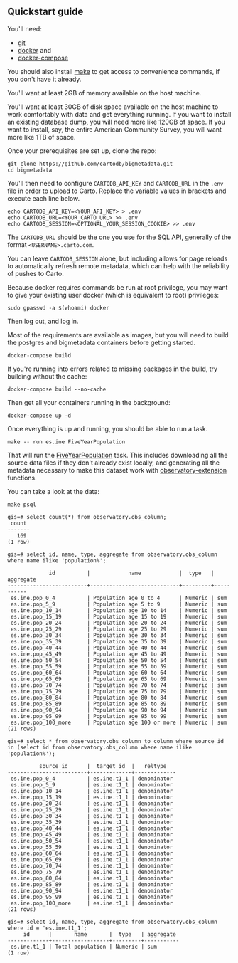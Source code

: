 ## Quickstart guide

You'll need:

* [git](https://git-scm.com/)
* [docker](https://www.docker.com/) and
* [docker-compose](https://docs.docker.com/compose/)

You should also install [make](https://www.gnu.org/software/make/) to
get access to convenience commands, if you don't have it already.

You'll want at least 2GB of memory available on the host machine.

You'll want at least 30GB of disk space available on the host machine to work
comfortably with data and get everything running.  If you want to install
an existing database dump, you will need more like 120GB of space.  If you want
to install, say, the entire American Community Survey, you will want more like
1TB of space.

Once your prerequisites are set up, clone the repo:

    git clone https://github.com/cartodb/bigmetadata.git
    cd bigmetadata

You'll then need to configure `CARTODB_API_KEY` and `CARTODB_URL` in the
`.env` file in order to upload to Carto.  Replace the variable values in
brackets and execute each line below.

    echo CARTODB_API_KEY=<YOUR_API_KEY> > .env
    echo CARTODB_URL=<YOUR_CARTO_URL> >> .env
    echo CARTODB_SESSION=<OPTIONAL_YOUR_SESSION_COOKIE> >> .env

The `CARTODB_URL` should be the one you use for the SQL API, generally of the
format `<USERNAME>.carto.com`.

You can leave `CARTODB_SESSION` alone, but including allows for page reloads
to automatically refresh remote metadata, which can help with the reliability
of pushes to Carto.

Because docker requires commands be run at root privilege, you may want to give
your existing user docker (which is equivalent to root) privileges:

    sudo gpasswd -a $(whoami) docker

Then log out, and log in.

Most of the requirements are available as images, but you will need
to build the postgres and bigmetadata containers before getting started.

    docker-compose build

If you're running into errors related to missing packages in the build, try
building without the cache:

    docker-compose build --no-cache

Then get all your containers running in the background:

    docker-compose up -d

Once everything is up and running, you should be able to run a task.

    make -- run es.ine FiveYearPopulation

That will run the
[FiveYearPopulation](https://github.com/CartoDB/bigmetadata/blob/master/tasks/es/ine.py#L1857)
task.  This includes downloading all the source data files if they don't
already exist locally, and generating all the metadata necessary to make this
dataset work with
[observatory-extension](https://github.com/CartoDB/observatory-extension)
functions.

You can take a look at the data:

    make psql

    gis=# select count(*) from observatory.obs_column;
     count
    -------
       169
    (1 row)

    gis=# select id, name, type, aggregate from observatory.obs_column where name ilike 'population%';

                 id          |            name            |  type   | aggregate
    -------------------------+----------------------------+---------+-----------
     es.ine.pop_0_4          | Population age 0 to 4      | Numeric | sum
     es.ine.pop_5_9          | Population age 5 to 9      | Numeric | sum
     es.ine.pop_10_14        | Population age 10 to 14    | Numeric | sum
     es.ine.pop_15_19        | Population age 15 to 19    | Numeric | sum
     es.ine.pop_20_24        | Population age 20 to 24    | Numeric | sum
     es.ine.pop_25_29        | Population age 25 to 29    | Numeric | sum
     es.ine.pop_30_34        | Population age 30 to 34    | Numeric | sum
     es.ine.pop_35_39        | Population age 35 to 39    | Numeric | sum
     es.ine.pop_40_44        | Population age 40 to 44    | Numeric | sum
     es.ine.pop_45_49        | Population age 45 to 49    | Numeric | sum
     es.ine.pop_50_54        | Population age 50 to 54    | Numeric | sum
     es.ine.pop_55_59        | Population age 55 to 59    | Numeric | sum
     es.ine.pop_60_64        | Population age 60 to 64    | Numeric | sum
     es.ine.pop_65_69        | Population age 65 to 69    | Numeric | sum
     es.ine.pop_70_74        | Population age 70 to 74    | Numeric | sum
     es.ine.pop_75_79        | Population age 75 to 79    | Numeric | sum
     es.ine.pop_80_84        | Population age 80 to 84    | Numeric | sum
     es.ine.pop_85_89        | Population age 85 to 89    | Numeric | sum
     es.ine.pop_90_94        | Population age 90 to 94    | Numeric | sum
     es.ine.pop_95_99        | Population age 95 to 99    | Numeric | sum
     es.ine.pop_100_more     | Population age 100 or more | Numeric | sum
    (21 rows)

    gis=# select * from observatory.obs_column_to_column where source_id in (select id from observatory.obs_column where name ilike 'population%');

              source_id      |  target_id  |   reltype
    -------------------------+-------------+-------------
     es.ine.pop_0_4          | es.ine.t1_1 | denominator
     es.ine.pop_5_9          | es.ine.t1_1 | denominator
     es.ine.pop_10_14        | es.ine.t1_1 | denominator
     es.ine.pop_15_19        | es.ine.t1_1 | denominator
     es.ine.pop_20_24        | es.ine.t1_1 | denominator
     es.ine.pop_25_29        | es.ine.t1_1 | denominator
     es.ine.pop_30_34        | es.ine.t1_1 | denominator
     es.ine.pop_35_39        | es.ine.t1_1 | denominator
     es.ine.pop_40_44        | es.ine.t1_1 | denominator
     es.ine.pop_45_49        | es.ine.t1_1 | denominator
     es.ine.pop_50_54        | es.ine.t1_1 | denominator
     es.ine.pop_55_59        | es.ine.t1_1 | denominator
     es.ine.pop_60_64        | es.ine.t1_1 | denominator
     es.ine.pop_65_69        | es.ine.t1_1 | denominator
     es.ine.pop_70_74        | es.ine.t1_1 | denominator
     es.ine.pop_75_79        | es.ine.t1_1 | denominator
     es.ine.pop_80_84        | es.ine.t1_1 | denominator
     es.ine.pop_85_89        | es.ine.t1_1 | denominator
     es.ine.pop_90_94        | es.ine.t1_1 | denominator
     es.ine.pop_95_99        | es.ine.t1_1 | denominator
     es.ine.pop_100_more     | es.ine.t1_1 | denominator
    (21 rows)

    gis=# select id, name, type, aggregate from observatory.obs_column where id = 'es.ine.t1_1';
         id      |       name       |  type   | aggregate
    -------------+------------------+---------+-----------
     es.ine.t1_1 | Total population | Numeric | sum
    (1 row)

